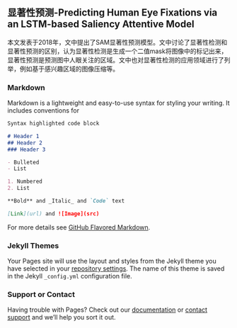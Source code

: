 ## 显著性预测-Predicting Human Eye Fixations via an LSTM-based Saliency Attentive Model

  本文发表于2018年，文中提出了SAM显著性预测模型。文中讨论了显著性检测和显著性预测的区别，认为显著性检测是生成一个二值mask将图像中的标记出来，显著性预测是预测图中人眼关注的区域。文中也对显著性检测的应用领域进行了列举，例如基于感兴趣区域的图像压缩等。



### Markdown

Markdown is a lightweight and easy-to-use syntax for styling your writing. It includes conventions for

```markdown
Syntax highlighted code block

# Header 1
## Header 2
### Header 3

- Bulleted
- List

1. Numbered
2. List

**Bold** and _Italic_ and `Code` text

[Link](url) and ![Image](src)
```

For more details see [GitHub Flavored Markdown](https://guides.github.com/features/mastering-markdown/).

### Jekyll Themes

Your Pages site will use the layout and styles from the Jekyll theme you have selected in your [repository settings](https://github.com/RTMDFG/RTMDFG.Github.io/settings). The name of this theme is saved in the Jekyll `_config.yml` configuration file.

### Support or Contact

Having trouble with Pages? Check out our [documentation](https://docs.github.com/categories/github-pages-basics/) or [contact support](https://support.github.com/contact) and we’ll help you sort it out.
